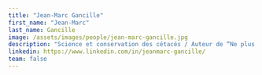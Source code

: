 ```yaml
---
title: "Jean-Marc Gancille"
first_name: "Jean-Marc"
last_name: Gancille
image: /assets/images/people/jean-marc-gancille.jpg
description: "Science et conservation des cétacés / Auteur de “Ne plus se mentir” et “Carnage”"
linkedin: https://www.linkedin.com/in/jeanmarc-gancille/
team: false
---
```


